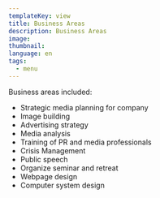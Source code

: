 ```yaml
---
templateKey: view
title: Business Areas
description: Business Areas
image: 
thumbnail: 
language: en
tags:
  - menu
---
```

Business areas included:
<ul>
	<li>Strategic media planning for company</li>
	<li>Image building</li>
	<li>Advertising strategy</li>
	<li>Media analysis</li>
	<li>Training of PR and media professionals</li>
	<li>Crisis Management</li>
	<li>Public speech</li>
	<li>Organize seminar and retreat</li>
	<li>Webpage design</li>
	<li>Computer system design</li>
</ul>